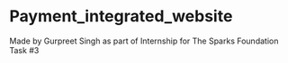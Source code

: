 # Payment_integrated_website

Made by Gurpreet Singh as part of Internship for The Sparks Foundation Task #3
